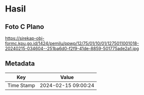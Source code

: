 # Hasil

## Foto C Plano

https://sirekap-obj-formc.kpu.go.id/1424/pemilu/ppwp/12/75/01/10/01/1275011001018-20240215-034604--251ba6d0-f2f9-41de-8859-501775ade2a1.jpg


## Metadata

| Key        | Value               |
| ---------- | ------------------- |
| Time Stamp | 2024-02-15 09:00:24 |



